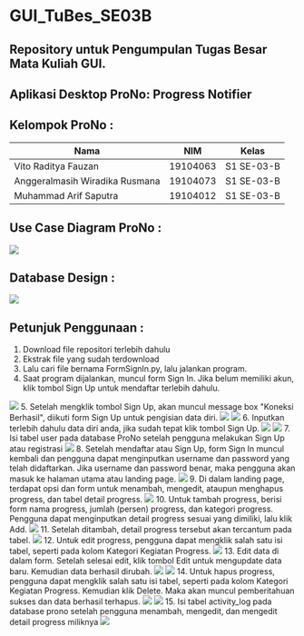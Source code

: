 # GUI_TuBes_SE03B

## Repository untuk Pengumpulan Tugas Besar Mata Kuliah GUI.

## Aplikasi Desktop ProNo: Progress Notifier

## Kelompok ProNo : 
|Nama  |NIM  |Kelas
|--|--|--|
|Vito Raditya Fauzan  |19104063  |S1 SE-03-B |
|Anggeralmasih Wiradika Rusmana  |19104073  |S1 SE-03-B |
|Muhammad Arif Saputra  |19104012  |S1 SE-03-B |

## Use Case Diagram ProNo :
<img src = "https://github.com/vitoradityafauzan/GUI_Vito-Raditya-Fauzan_19104063_SE03B/blob/TUBES/SS%20Tubes%20ProNo/use%20case%20diagram.jpeg">

## Database Design :
<img src = "https://github.com/vitoradityafauzan/GUI_Vito-Raditya-Fauzan_19104063_SE03B/blob/TUBES/SS%20Tubes%20ProNo/Desain%20Database%20ProNo.PNG">

## Petunjuk Penggunaan :
1. Download file repositori terlebih dahulu
2. Ekstrak file yang sudah terdownload
3. Lalu cari file bernama FormSignIn.py, lalu jalankan program.
4. Saat program dijalankan, muncul form Sign In. Jika belum memiliki akun, klik tombol Sign Up untuk mendaftar terlebih dahulu.
  <img src = "https://github.com/vitoradityafauzan/GUI_Vito-Raditya-Fauzan_19104063_SE03B/blob/TUBES/SS%20Tubes%20ProNo/1.%20form%20login%20pertama%20kali.PNG">
5. Setelah mengklik tombol Sign Up, akan muncul message box "Koneksi Berhasil", diikuti form Sign Up untuk pengisian data diri.
  <img src = "https://github.com/vitoradityafauzan/GUI_Vito-Raditya-Fauzan_19104063_SE03B/blob/TUBES/SS%20Tubes%20ProNo/2.%20Klik%20sign%20up%20muncul%20message%20box.PNG">
  <img src = "https://github.com/vitoradityafauzan/GUI_Vito-Raditya-Fauzan_19104063_SE03B/blob/TUBES/SS%20Tubes%20ProNo/3.%20form%20sign%20up.PNG">
6. Inputkan terlebih dahulu data diri anda, jika sudah tepat klik tombol Sign Up.

  <img src = "https://github.com/vitoradityafauzan/GUI_Vito-Raditya-Fauzan_19104063_SE03B/blob/TUBES/SS%20Tubes%20ProNo/4.%20pengisian%20sign%20up.PNG">
  <img src = "https://github.com/vitoradityafauzan/GUI_Vito-Raditya-Fauzan_19104063_SE03B/blob/TUBES/SS%20Tubes%20ProNo/5.%20pengisian%20sign%20up%20sukses.PNG"> 
7. Isi tabel user pada database ProNo setelah pengguna melakukan Sign Up atau registrasi
  <img src = "https://github.com/vitoradityafauzan/GUI_Vito-Raditya-Fauzan_19104063_SE03B/blob/TUBES/SS%20Tubes%20ProNo/db%20prono%2C%20tabel%20user.PNG"> 
8. Setelah mendaftar atau Sign Up, form Sign In muncul kembali dan pengguna dapat menginputkan username dan password yang telah didaftarkan. Jika username dan password benar, maka pengguna akan masuk ke halaman utama atau landing page.
  <img src = "https://github.com/vitoradityafauzan/GUI_Vito-Raditya-Fauzan_19104063_SE03B/blob/TUBES/SS%20Tubes%20ProNo/6.%20klik%20sign%20in_pengisian%20us%20ps%20sukses.PNG">
9. Di dalam landing page, terdapat opsi dan form untuk menambah, mengedit, ataupun menghapus progress, dan tabel detail progress.
  <img src = "https://github.com/vitoradityafauzan/GUI_Vito-Raditya-Fauzan_19104063_SE03B/blob/TUBES/SS%20Tubes%20ProNo/7.%20landing%20page%20awal.PNG">
10. Untuk tambah progress, berisi form nama progress, jumlah (persen) progress, dan kategori progress. Pengguna dapat menginputkan detail progress sesuai yang dimiliki, lalu klik Add.
  <img src = "https://github.com/vitoradityafauzan/GUI_Vito-Raditya-Fauzan_19104063_SE03B/blob/TUBES/SS%20Tubes%20ProNo/8.%20add%20progress%20sukses.PNG">
11. Setelah ditambah, detail progress tersebut akan tercantum pada tabel.
   <img src = "https://github.com/vitoradityafauzan/GUI_Vito-Raditya-Fauzan_19104063_SE03B/blob/TUBES/SS%20Tubes%20ProNo/9.%20detail%20progress%20masuk%20ke%20tabel.PNG">
12. Untuk edit progress, pengguna dapat mengklik salah satu isi tabel, seperti pada kolom Kategori Kegiatan Progress.
   <img src = "https://github.com/vitoradityafauzan/GUI_Vito-Raditya-Fauzan_19104063_SE03B/blob/TUBES/SS%20Tubes%20ProNo/10.%20proses%20edit%20progress.PNG">
13. Edit data di dalam form. Setelah selesai edit, klik tombol Edit untuk mengupdate data baru. Kemudian data berhasil dirubah.
   <img src = "https://github.com/vitoradityafauzan/GUI_Vito-Raditya-Fauzan_19104063_SE03B/blob/TUBES/SS%20Tubes%20ProNo/11.%20proses%20edit%20progress%20sukses.PNG">
   <img src = "https://github.com/vitoradityafauzan/GUI_Vito-Raditya-Fauzan_19104063_SE03B/blob/TUBES/SS%20Tubes%20ProNo/12.%20hasil%20proses%20edit%20progress.PNG">
14. Untuk hapus progress, pengguna dapat mengklik salah satu isi tabel, seperti pada kolom Kategori Kegiatan Progress. Kemudian klik Delete. Maka akan muncul pemberitahuan sukses dan data berhasil terhapus.
  <img src = "https://github.com/vitoradityafauzan/GUI_Vito-Raditya-Fauzan_19104063_SE03B/blob/TUBES/SS%20Tubes%20ProNo/13.%20proses%20hapus%20progress%20sukses.PNG">
  <img src = "https://github.com/vitoradityafauzan/GUI_Vito-Raditya-Fauzan_19104063_SE03B/blob/TUBES/SS%20Tubes%20ProNo/14.%20hasil%20proses%20hapus%20progress%20sukses.PNG">
15. Isi tabel activity_log pada database prono setelah pengguna menambah, mengedit, dan mengedit detail progress miliknya
  <img src = "https://github.com/vitoradityafauzan/GUI_Vito-Raditya-Fauzan_19104063_SE03B/blob/TUBES/SS%20Tubes%20ProNo/db%20prono%2C%20tabel%20activity_log.PNG">
